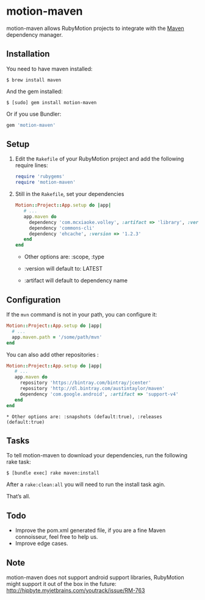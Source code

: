 # motion-maven

motion-maven allows RubyMotion projects to integrate with the
[Maven](http://maven.apache.org/) dependency manager.


## Installation

You need to have maven installed: 

```
$ brew install maven
```

And the gem installed: 

```
$ [sudo] gem install motion-maven
```

Or if you use Bundler:

```ruby
gem 'motion-maven'
```


## Setup

1. Edit the `Rakefile` of your RubyMotion project and add the following require
   lines:

   ```ruby
   require 'rubygems'
   require 'motion-maven'
   ```

2. Still in the `Rakefile`, set your dependencies

   ```ruby
   Motion::Project::App.setup do |app|
      # ...
      app.maven do
        dependency 'com.mcxiaoke.volley', :artifact => 'library', :version => '1.0.10'
        dependency 'commons-cli'
        dependency 'ehcache', :version => '1.2.3'
      end
   end
   ```

   * Other options are: :scope, :type

   * :version will default to: LATEST

   * :artifact will default to dependency name


## Configuration

If the `mvn` command is not in your path, you can configure it:

```ruby
Motion::Project::App.setup do |app|
  # ...
  app.maven.path = '/some/path/mvn'
end
```

You can also add other repositories :

```ruby
Motion::Project::App.setup do |app|
   # ...
   app.maven do
     repository 'https://bintray.com/bintray/jcenter'
     repository 'http://dl.bintray.com/austintaylor/maven'
     dependency 'com.google.android', :artifact => 'support-v4'
   end
end
```

    * Other options are: :snapshots (default:true), :releases (default:true)

## Tasks

To tell motion-maven to download your dependencies, run the following rake
task:

```
$ [bundle exec] rake maven:install
```

After a `rake:clean:all` you will need to run the install task agin.

That’s all.


## Todo

* Improve the pom.xml generated file, if you are a fine Maven connoisseur, feel free to help us.
* Improve edge cases.


## Note

motion-maven does not support android support libraries, RubyMotion might support it out of the box in the future: http://hipbyte.myjetbrains.com/youtrack/issue/RM-763
